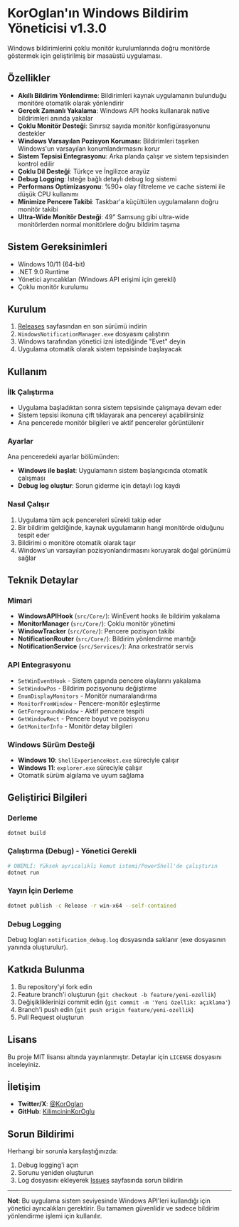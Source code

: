 # KorOglan'ın Windows Bildirim Yöneticisi v1.3.0

Windows bildirimlerini çoklu monitör kurulumlarında doğru monitörde göstermek için geliştirilmiş bir masaüstü uygulaması.

## Özellikler

- **Akıllı Bildirim Yönlendirme**: Bildirimleri kaynak uygulamanın bulunduğu monitöre otomatik olarak yönlendirir
- **Gerçek Zamanlı Yakalama**: Windows API hooks kullanarak native bildirimleri anında yakalar
- **Çoklu Monitör Desteği**: Sınırsız sayıda monitör konfigürasyonunu destekler
- **Windows Varsayılan Pozisyon Koruması**: Bildirimleri taşırken Windows'un varsayılan konumlandırmasını korur
- **Sistem Tepsisi Entegrasyonu**: Arka planda çalışır ve sistem tepsisinden kontrol edilir
- **Çoklu Dil Desteği**: Türkçe ve İngilizce arayüz
- **Debug Logging**: İsteğe bağlı detaylı debug log sistemi
- **Performans Optimizasyonu**: %90+ olay filtreleme ve cache sistemi ile düşük CPU kullanımı
- **Minimize Pencere Takibi**: Taskbar'a küçültülen uygulamaların doğru monitör takibi
- **Ultra-Wide Monitör Desteği**: 49" Samsung gibi ultra-wide monitörlerden normal monitörlere doğru bildirim taşıma

## Sistem Gereksinimleri

- Windows 10/11 (64-bit)
- .NET 9.0 Runtime
- Yönetici ayrıcalıkları (Windows API erişimi için gerekli)
- Çoklu monitör kurulumu

## Kurulum

1. [Releases](../../releases) sayfasından en son sürümü indirin
2. `WindowsNotificationManager.exe` dosyasını çalıştırın
3. Windows tarafından yönetici izni istediğinde "Evet" deyin
4. Uygulama otomatik olarak sistem tepsisinde başlayacak

## Kullanım

### İlk Çalıştırma

- Uygulama başladıktan sonra sistem tepsisinde çalışmaya devam eder
- Sistem tepsisi ikonuna çift tıklayarak ana pencereyi açabilirsiniz
- Ana pencerede monitör bilgileri ve aktif pencereler görüntülenir

### Ayarlar

Ana penceredeki ayarlar bölümünden:

- **Windows ile başlat**: Uygulamanın sistem başlangıcında otomatik çalışması
- **Debug log oluştur**: Sorun giderme için detaylı log kaydı

### Nasıl Çalışır

1. Uygulama tüm açık pencereleri sürekli takip eder
2. Bir bildirim geldiğinde, kaynak uygulamanın hangi monitörde olduğunu tespit eder
3. Bildirimi o monitöre otomatik olarak taşır
4. Windows'un varsayılan pozisyonlandırmasını koruyarak doğal görünümü sağlar

## Teknik Detaylar

### Mimari

- **WindowsAPIHook** (`src/Core/`): WinEvent hooks ile bildirim yakalama
- **MonitorManager** (`src/Core/`): Çoklu monitör yönetimi
- **WindowTracker** (`src/Core/`): Pencere pozisyon takibi
- **NotificationRouter** (`src/Core/`): Bildirim yönlendirme mantığı
- **NotificationService** (`src/Services/`): Ana orkestratör servis

### API Entegrasyonu

- `SetWinEventHook` - Sistem çapında pencere olaylarını yakalama
- `SetWindowPos` - Bildirim pozisyonunu değiştirme
- `EnumDisplayMonitors` - Monitör numaralandırma
- `MonitorFromWindow` - Pencere-monitör eşleştirme
- `GetForegroundWindow` - Aktif pencere tespiti
- `GetWindowRect` - Pencere boyut ve pozisyonu
- `GetMonitorInfo` - Monitör detay bilgileri

### Windows Sürüm Desteği

- **Windows 10**: `ShellExperienceHost.exe` süreciyle çalışır
- **Windows 11**: `explorer.exe` süreciyle çalışır
- Otomatik sürüm algılama ve uyum sağlama

## Geliştirici Bilgileri

### Derleme

```bash
dotnet build
```

### Çalıştırma (Debug) - Yönetici Gerekli

```bash
# ÖNEMLI: Yüksek ayrıcalıklı komut istemi/PowerShell'de çalıştırın
dotnet run
```

### Yayın İçin Derleme

```bash
dotnet publish -c Release -r win-x64 --self-contained
```

### Debug Logging

Debug logları `notification_debug.log` dosyasında saklanır (exe dosyasının yanında oluşturulur).

## Katkıda Bulunma

1. Bu repository'yi fork edin
2. Feature branch'i oluşturun (`git checkout -b feature/yeni-ozellik`)
3. Değişikliklerinizi commit edin (`git commit -m 'Yeni özellik: açıklama'`)
4. Branch'i push edin (`git push origin feature/yeni-ozellik`)
5. Pull Request oluşturun

## Lisans

Bu proje MIT lisansı altında yayınlanmıştır. Detaylar için `LICENSE` dosyasını inceleyiniz.

## İletişim

- **Twitter/X**: [@KorOglan](https://x.com/KorOglan)
- **GitHub**: [KilimcininKorOglu](https://github.com/KilimcininKorOglu)

## Sorun Bildirimi

Herhangi bir sorunla karşılaştığınızda:

1. Debug logging'i açın
2. Sorunu yeniden oluşturun
3. Log dosyasını ekleyerek [Issues](../../issues) sayfasında sorun bildirin

---

**Not**: Bu uygulama sistem seviyesinde Windows API'leri kullandığı için yönetici ayrıcalıkları gerektirir. Bu tamamen güvenlidir ve sadece bildirim yönlendirme işlemi için kullanılır.
